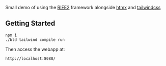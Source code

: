 
Small demo of using the [RIFE2](https://rife2.com/) framework alongside [htmx](https://htmx.org/) and [tailwindcss](https://tailwindcss.com/)

## Getting Started

```console
npm i
./bld tailwind compile run
```

Then access the webapp at:

```
http://localhost:8080/
```
